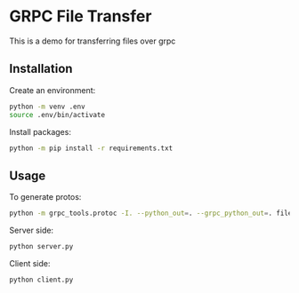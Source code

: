 # GRPC File Transfer

This is a demo for transferring files over grpc

## Installation

Create an environment:

```bash
python -m venv .env
source .env/bin/activate
```

Install packages:

```bash
python -m pip install -r requirements.txt
```

## Usage

To generate protos:

```bash
python -m grpc_tools.protoc -I. --python_out=. --grpc_python_out=. file_transfer.proto
```

Server side:

```bash
python server.py
```

Client side:

```bash
python client.py
```
